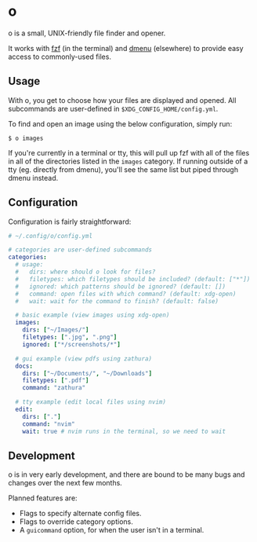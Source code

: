 # o

o is a small, UNIX-friendly file finder and opener.

It works with [fzf](https://github.com/junegunn/fzf) (in the terminal) and
[dmenu](https://tools.suckless.org/dmenu/) (elsewhere) to provide easy access to
commonly-used files.

## Usage

With o, you get to choose how your files are displayed and opened. All
subcommands are user-defined in `$XDG_CONFIG_HOME/config.yml`.

To find and open an image using the below configuration, simply run:

```shell
$ o images
```

If you're currently in a terminal or tty, this will pull up fzf with all of the
files in all of the directories listed in the `images` category. If running
outside of a tty (eg. directly from dmenu), you'll see the same list but piped
through dmenu instead.

## Configuration

Configuration is fairly straightforward:

```yaml
# ~/.config/o/config.yml

# categories are user-defined subcommands
categories:
  # usage:
  #   dirs: where should o look for files?
  #   filetypes: which filetypes should be included? (default: ["*"])
  #   ignored: which patterns should be ignored? (default: [])
  #   command: open files with which command? (default: xdg-open)
  #   wait: wait for the command to finish? (default: false)

  # basic example (view images using xdg-open)
  images:
    dirs: ["~/Images/"]
    filetypes: [".jpg", ".png"]
    ignored: ["*/screenshots/*"]

  # gui example (view pdfs using zathura)
  docs:
    dirs: ["~/Documents/", "~/Downloads"]
    filetypes: [".pdf"]
    command: "zathura"

  # tty example (edit local files using nvim)
  edit:
    dirs: ["."]
    command: "nvim"
    wait: true # nvim runs in the terminal, so we need to wait
```

## Development

o is in very early development, and there are bound to be many bugs and changes
over the next few months.

Planned features are:

- Flags to specify alternate config files.
- Flags to override category options.
- A `guicommand` option, for when the user isn't in a terminal.
